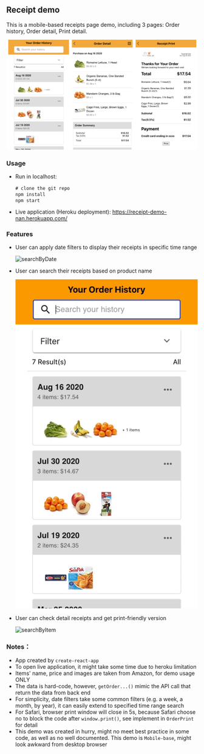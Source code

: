 ## Receipt demo
This is a mobile-based receipts page demo, including 3 pages: Order history, Order detail, Print detail.

![page](readme_img/pages.png)

### Usage
- Run in localhost:
  ```
  # clone the git repo
  npm install
  npm start
  ```
- Live application (Heroku deployment):
https://receipt-demo-nan.herokuapp.com/

### Features
* User can apply date filters to display their receipts in specific time range

  ![searchByDate](readme_img/searchByDate.gif)

* User can search their receipts based on product name

  ![searchByItem](readme_img/searchByItem.gif)

* User can check detail receipts and get print-friendly version
  
  ![searchByItem](readme_img/detail.gif)  



### Notes：
* App created by `create-react-app`
* To open live application, it might take some time due to heroku limitation
* Items' name, price and images are taken from Amazon, for demo usage ONLY
* The data is hard-code, however, `getOrder...()` mimic the API call that return the data from back end
* For simplicity, date filters take some common filters (e.g. a week, a month, by year), it can easily extend to specified time range search
* For Safari, browser print window will close in 5s, because Safari choose no to block the code after `window.print()`, see implement in `OrderPrint` for detail
* This demo was created in hurry, might no meet best practice in some code, as well as no well documented. This demo is `Mobile-base`, might look awkward from desktop browser